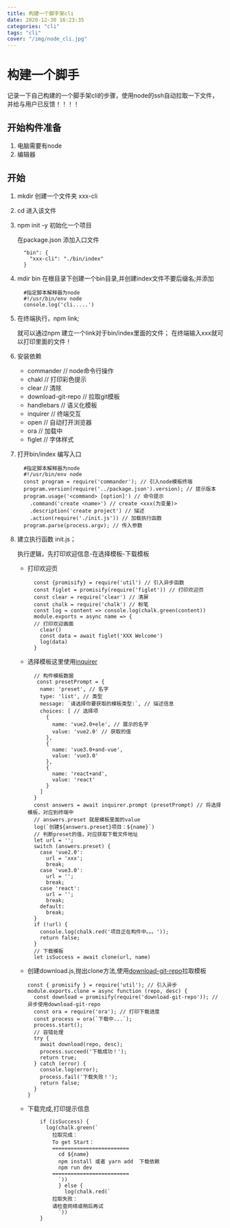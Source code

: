 ```yaml
---
title: 构建一个脚手架cli
date: 2020-12-30 16:23:35
categories: "cli"
tags: "cli" 
cover: "/img/node_cli.jpg"
---
```

# 构建一个脚手
  记录一下自己构建的一个脚手架cli的步骤，使用node的ssh自动拉取一下文件，并给与用户已反馈！！！！

 ## 开始构件准备
  1. 电脑需要有node
  2. 编辑器
 ## 开始
 1. mkdir 创建一个文件夹 xxx-cli
 2. cd 进入该文件
 3. npm init -y 初始化一个项目

      在package.json 添加入口文件
      ```
        "bin": {
          "xxx-cli": "./bin/index"
        }
      ```
     
  4. mdir bin 在根目录下创建一个bin目录,并创建index文件不要后缀名;并添加

      ```
        #指定脚本解释器为node
        #!/usr/bin/env node
        console.log('cli.....')

      ```
  5. 在终端执行，npm link;

      就可以通过npm 建立一个link对于bin/index里面的文件；
      在终端输入xxx就可以打印里面的文件！
  6. 安装依赖
      - commander // node命令行操作
      - chakl // 打印彩色提示
      - clear // 清除
      - download-git-repo // 拉取git模板
      - handlebars // 语义化模板
      - inquirer // 终端交互
      - open // 自动打开浏览器
      - ora // 加载中
      - figlet // 字体样式
  7. 打开bin/index 编写入口
      ```
        #指定脚本解释器为node
        #!/usr/bin/env node
        const program = require('commander'); // 引入node模板终端
        program.version(require('../package.json').version); // 提示版本
        program.usage('<command> [option]') // 命令提示
          .command('create <name>') // create <xxx(为变量)> 
          .description('create project') // 描述
          .action(require('./init.js')) // 加载执行函数
        program.parse(process.argv); // 传入参数
      ```
  8. 建立执行函数 init.js；
 
      执行逻辑，先打印欢迎信息-在选择模板-下载模板
      - 打印欢迎页
        ```
          const {promisify} = require('util') // 引入异步函数
          const figlet = promisify(require('figlet')) // 打印欢迎页
          const clear = require('clear') // 清屏
          const chalk = require('chalk') // 粉笔
          const log = content => console.log(chalk.green(content))
          module.exports = async name => {
          // 打印欢迎画面
            clear()
            const data = await figlet('XXX Welcome')
            log(data)
          }

        ```
      - 选择模板这里使用[inquirer](https://www.npmjs.com/package/inquirer)
        ```
          // 构件模板数据
           const presetPrompt = { 
            name: 'preset', // 名字
            type: 'list', // 类型
            message: `请选择你要获取的模板类型:`, // 描述信息
            choices: [ // 选择项
              {
                name: 'vue2.0+ele', // 展示的名字
                value: 'vue2.0' // 获取的值
              },
              {
                name: 'vue3.0+and-vue',
                value: 'vue3.0'
              },
              {
                name: 'react+and',
                value: 'react'
              }
            ]
          }
          const answers = await inquirer.prompt (presetPrompt) // 将选择模板，对应到终端中
          // answers.preset 就是模板里面的value
          log(`创建${answers.preset}项目：${name}`)
          // 判断preset的值，对应获取下载文件地址
          let url = '';
          switch (answers.preset) {
            case 'vue2.0':
              url = 'xxx';
              break;
            case 'vue3.0':
              url = '';
              break;
            case 'react':
              url = '';
              break;
            default:
              break;
          }
          if (!url) {
            console.log(chalk.red('项目正在构件中。。。'));
            return false;
          } 
          // 下载模板
          let isSuccess = await clone(url, name)

        ```
      - 创建download.js,抛出clone方法,使用[download-git-repo](https://www.npmjs.com/package/download-git-repo)拉取模板
        ```
        const { promisify } = require('util'); // 引入异步
        module.exports.clone = async function (repo, desc) {
          const download = promisify(require('download-git-repo')); // 异步使用download-git-repo
          const ora = require('ora'); // 打印下载进度
          const process = ora(`下载中...`);
          process.start();
          // 容错处理
          try {
            await download(repo, desc);
            process.succeed('下载成功！');
            return true;
          } catch (error) {
            console.log(error);
            process.fail('下载失败！');
            return false;
          }
        }
        ```
      - 下载完成,打印提示信息
        ```
            if (isSuccess) {
              log(chalk.green(`
                拉取完成：
                To get Start：
                =========================
                  cd ${name}
                  npm install 或者 yarn add  下载依赖
                  npm run dev
                =========================
                  `))
                  } else {
                    log(chalk.red(`
                拉取失败：
                请检查网络或稍后再试
                  `))
            }
        ```
        

